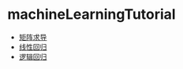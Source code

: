 # machineLearningTutorial

- [矩阵求导](https://github.com/MorvanLi/machineLearningTutorial/blob/main/matrixDerivative.ipynb)
- [线性回归]()
- [逻辑回归]()